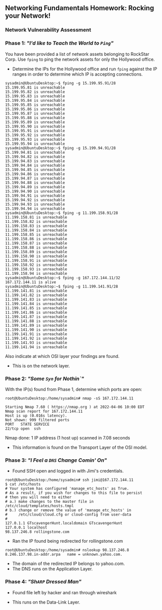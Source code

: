## Networking Fundamentals Homework: Rocking your Network!



### Network Vulnerability Assessment 

### **Phase 1**: _"I'd like to Teach the World to `Ping`"_

You have been provided a list of network assets belonging to RockStar Corp. Use `fping` to ping the network assets for only the Hollywood office.

  - Determine the IPs for the Hollywood office and run `fping` against the IP ranges in order to determine which IP is accepting connections.
```
sysadmin@UbuntuDesktop:~$ fping -g 15.199.95.91/28
15.199.95.81 is unreachable
15.199.95.82 is unreachable
15.199.95.83 is unreachable
15.199.95.84 is unreachable
15.199.95.85 is unreachable
15.199.95.86 is unreachable
15.199.95.87 is unreachable
15.199.95.88 is unreachable
15.199.95.89 is unreachable
15.199.95.90 is unreachable
15.199.95.91 is unreachable
15.199.95.92 is unreachable
15.199.95.93 is unreachable
15.199.95.94 is unreachable
sysadmin@UbuntuDesktop:~$ fping -g 15.199.94.91/28
15.199.94.81 is unreachable
15.199.94.82 is unreachable
15.199.94.83 is unreachable
15.199.94.84 is unreachable
15.199.94.85 is unreachable
15.199.94.86 is unreachable
15.199.94.87 is unreachable
15.199.94.88 is unreachable
15.199.94.89 is unreachable
15.199.94.90 is unreachable
15.199.94.91 is unreachable
15.199.94.92 is unreachable
15.199.94.93 is unreachable
15.199.94.94 is unreachable
sysadmin@UbuntuDesktop:~$ fping -g 11.199.158.91/28
11.199.158.81 is unreachable
11.199.158.82 is unreachable
11.199.158.83 is unreachable
11.199.158.84 is unreachable
11.199.158.85 is unreachable
11.199.158.86 is unreachable
11.199.158.87 is unreachable
11.199.158.88 is unreachable
11.199.158.89 is unreachable
11.199.158.90 is unreachable
11.199.158.91 is unreachable
11.199.158.92 is unreachable
11.199.158.93 is unreachable
11.199.158.94 is unreachable
sysadmin@UbuntuDesktop:~$ fping -g 167.172.144.11/32
167.172.144.11 is alive
sysadmin@UbuntuDesktop:~$ fping -g 11.199.141.91/28
11.199.141.81 is unreachable
11.199.141.82 is unreachable
11.199.141.83 is unreachable
11.199.141.84 is unreachable
11.199.141.85 is unreachable
11.199.141.86 is unreachable
11.199.141.87 is unreachable
11.199.141.88 is unreachable
11.199.141.89 is unreachable
11.199.141.90 is unreachable
11.199.141.91 is unreachable
11.199.141.92 is unreachable
11.199.141.93 is unreachable
11.199.141.94 is unreachable
```
Also indicate at which OSI layer your findings are found.
  - This is on the network layer.

### **Phase 2**:  _"Some `Syn` for Nothin`"_

With the IP(s) found from Phase 1, determine which ports are open:
```
root@UbuntuDesktop:/home/sysadmin# nmap -sS 167.172.144.11

Starting Nmap 7.60 ( https://nmap.org ) at 2022-04-06 10:00 EDT
Nmap scan report for 167.172.144.11
Host is up (0.016s latency).
Not shown: 999 filtered ports
PORT   STATE SERVICE
22/tcp open  ssh
```

Nmap done: 1 IP address (1 host up) scanned in 7.08 seconds


  - This information is found on the Transport Layer of the OSI model.


### Phase 3: _"I Feel a `DNS` Change Comin' On"_

  - Found SSH open and logged in with Jimi's credentials.

```
root@UbuntuDesktop:/home/sysadmin# ssh jimi@167.172.144.11
$ cat /etc/hosts
# Your system has configured 'manage_etc_hosts' as True.
# As a result, if you wish for changes to this file to persist
# then you will need to either
# a.) make changes to the master file in /etc/cloud/templates/hosts.tmpl
# b.) change or remove the value of 'manage_etc_hosts' in
#     /etc/cloud/cloud.cfg or cloud-config from user-data
#
127.0.1.1 GTscavengerHunt.localdomain GTscavengerHunt
127.0.0.1 localhost
98.137.246.8 rollingstone.com
```
  - Ran the IP found being redirected for rollingstone.com
```
root@UbuntuDesktop:/home/sysadmin# nslookup 98.137.246.8
8.246.137.98.in-addr.arpa	name = unknown.yahoo.com.
```
  - The domain of the redirected IP belongs to yahoo.com.
  - The DNS runs on the Application Layer.

 ### Phase 4:  _"Sh`ARP` Dressed Man"_
  - Found file left by hacker and ran through wireshark
  


  - This runs on the Data-Link Layer.
